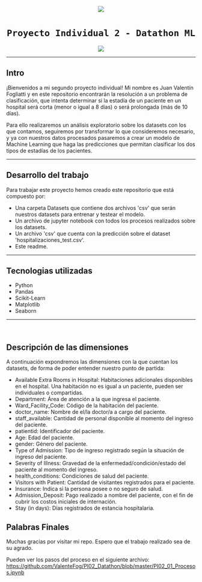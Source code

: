 <p align="center">
<img src=https://d31uz8lwfmyn8g.cloudfront.net/Assets/logo-henry-white-lg.png

​
# <h1 align="center">**`Proyecto Individual 2 - Datathon ML`**

<p align="center">
<img src=https://encrypted-tbn0.gstatic.com/images?q=tbn:ANd9GcQrioxc9PYn0OSD5Ub_3AjMikA5AVgjF-YhBg&usqp=CAU
>
</p>
<hr>

## **Intro**​

¡Bienvenidos a mi segundo proyecto individual! Mi nombre es Juan Valentín Fogliatti y en este repositorio encontrarán la resolución a un problema de clasificación, que intenta determinar si la estadía de un paciente en un hospital será corta (menor o igual a 8 días) o será prolongada (más de 10 días).

Para ello realizaremos un análisis exploratorio sobre los datasets con los que contamos, seguiremos por transformar lo que consideremos necesario, y ya con nuestros datos procesados pasaremos a crear un modelo de Machine Learning que haga las predicciones que permitan clasificar los dos tipos de estadías de los pacientes. 
​<hr>

## **Desarrollo del trabajo**
Para trabajar este proyecto hemos creado este repositorio que está compuesto por:
- Una carpeta Datasets que contiene dos archivos 'csv' que serán nuestros datasets para entrenar y testear el modelo.
- Un archivo de jupyter notebook con todos los procesos realizados sobre los datasets.
- Un archivo 'csv' que cuenta con la predicción sobre el dataset 'hospitalizaciones_test.csv'.
- Este readme.
<hr>

## **Tecnologias utilizadas**
- Python
- Pandas
- Scikit-Learn
- Matplotlib
- Seaborn
<hr>​

## **Descripción de las dimensiones**
A continuación expondremos las dimensiones con la que cuentan los datasets, de forma de poder entender nuestro punto de partida:
- Available Extra Rooms in Hospital: Habitaciones adicionales disponibles en el hospital. Una habitación no es igual a un paciente, pueden ser individuales o compartidas.
- Department: Área de atención a la que ingresa el paciente. 
- Ward_Facility_Code: Código de la habitación del paciente.
- doctor_name: Nombre de el/la doctor/a a cargo del paciente.
- staff_available: Cantidad de personal disponible al momento del ingreso del paciente.
- patientid: Identificador del paciente.
- Age: Edad del paciente.
- gender: Género del paciente.
- Type of Admission: Tipo de ingreso registrado según la situación de ingreso del paciente.
- Severity of Illness: Gravedad de la enfermedad/condición/estado del paciente al momento del ingreso.
- health_conditions: Condiciones de salud del paciente. 
- Visitors with Patient: Cantidad de visitantes registrados para el paciente.
- Insurance: Indica si la persona posee o no seguro de salud. 
- Admission_Deposit: Pago realizado a nombre del paciente, con el fin de cubrir los costos iniciales de internación. 
- Stay (in days): Días registrados de estancia hospitalaria. 
​
## **Palabras Finales​**
Muchas gracias por visitar mi repo. Espero que el trabajo realizado sea de su agrado.

Pueden ver los pasos del proceso en el siguiente archivo: https://github.com/ValenteFog/PI02_Datathon/blob/master/PI02_01_Procesos.ipynb